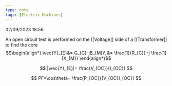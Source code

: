 ```yaml
---
type: note
tags: [Electric_Machines]
---
```

02/09/2023 18:56

  

An open circuit test is performed on the    [[Voltage]] side of a [[Transformer]] to find the core 
$$\begin{align*}
\vec{Y}_{E}&= G_{C}-jB_{M}\\
&= \frac{1}{R_{C}}+j \frac{1}{X_{M}}
\end{align*}$$

$$
|\vec{Y}_{E}|= \frac{V_{OC}}{I_{OC}}
$$

$$
PF=\cos\theta= \frac{P_{OC}}{V_{OC}I_{OC}}
$$
